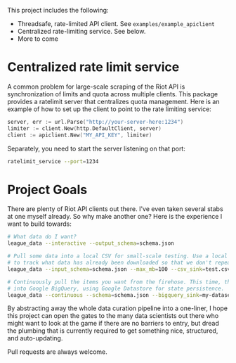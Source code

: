 This project includes the following:
  - Threadsafe, rate-limited API client. See `examples/example_apiclient`
  - Centralized rate-limiting service. See below.
  - More to come

# Centralized rate limit service

A common problem for large-scale scraping of the Riot API is synchronization of
limits and quota across multiple clients. This package provides a ratelimit
server that centralizes quota management. Here is an example of how to set up
the client to point to the rate limiting service:

```go
server, err := url.Parse("http://your-server-here:1234")
limiter := client.New(http.DefaultClient, server)
client := apiclient.New("MY_API_KEY", limiter)
```

Separately, you need to start the server listening on that port:

```bash
ratelimit_service --port=1234
```

# Project Goals

There are plenty of Riot API clients out there. I've even taken several stabs
at one myself already. So why make another one? Here is the experience I want to
build towards:

```bash
# What data do I want?
league_data --interactive --output_schema=schema.json

# Pull some data into a local CSV for small-scale testing. Use a local BoltDB
# to track what data has already been downloaded so that we don't repeat it.
league_data --input_schema=schema.json --max_mb=100 --csv_sink=test.csv --bolt_state=test.db 

# Continuously pull the items you want from the firehose. This time, throw it
# into Google BigQuery, using Google Datastore for state persistence.
league_data --continuous --schema=schema.json --bigquery_sink=my-dataset --datastore_sink=my-state
```

By abstracting away the whole data curation pipeline into a one-liner, I hope
this project can open the gates to the many data scientists out there who might
want to look at the game if there are no barriers to entry, but dread the
plumbing that is currently required to get something nice, structured, and
auto-updating.

Pull requests are always welcome.
